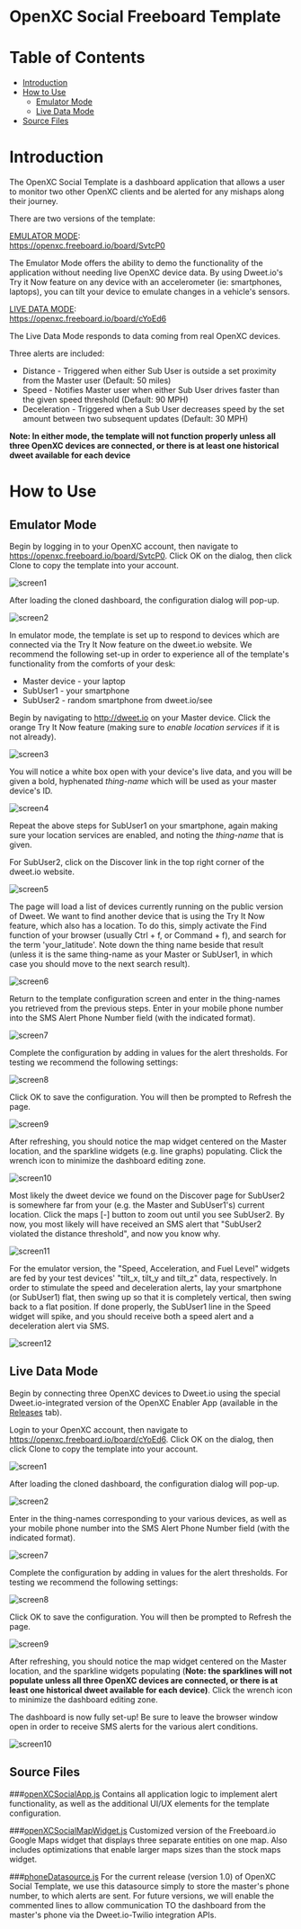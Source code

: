 OpenXC Social Freeboard Template
=================================

# Table of Contents
*   [Introduction](#introduction)
* [How to Use](#how-to-use)
	* [Emulator Mode](#emulator-mode)
	* [Live Data Mode](#live-data-mode)
*   [Source Files](#source-files)

Introduction
============
The OpenXC Social Template is a dashboard application that allows a user to monitor two other OpenXC clients and be alerted for any mishaps along their journey.

There are two versions of the template:

[EMULATOR MODE](#emulator-mode):  
https://openxc.freeboard.io/board/SvtcP0

The Emulator Mode offers the ability to demo the functionality of the application without needing live OpenXC device data.  By using Dweet.io's Try it Now feature on any device with an accelerometer (ie: smartphones, laptops), you can tilt your device to emulate changes in a vehicle's sensors.

[LIVE DATA MODE](#live-data-mode):  
https://openxc.freeboard.io/board/cYoEd6

The Live Data Mode responds to data coming from real OpenXC devices.

Three alerts are included: 
* Distance - Triggered when either Sub User is outside a set proximity from the Master user (Default: 50 miles)
* Speed - Notifies Master user when either Sub User drives faster than the given speed threshold (Default: 90 MPH)
* Deceleration - Triggered when a Sub User decreases speed by the set amount between two subsequent updates (Default: 30 MPH)

**Note:  In either mode, the template will not function properly unless all three OpenXC devices are connected, or there is at least one historical dweet available for each device**

How to Use
==========

Emulator Mode
-------------

Begin by logging in to your OpenXC account, then navigate to https://openxc.freeboard.io/board/SvtcP0.  Click OK on the dialog, then click Clone to copy the template into your account. 

![screen1](./doc_images/1.png)

After loading the cloned dashboard, the configuration dialog will pop-up.

![screen2](./doc_images/2.png)

In emulator mode, the template is set up to respond to devices which are connected via the Try It Now feature on the dweet.io website.  We recommend the following set-up in order to experience all of the template's functionality from the comforts of your desk:

*    Master device - your laptop
*    SubUser1 - your smartphone
*    SubUser2 - random smartphone from dweet.io/see


Begin by navigating to http://dweet.io on your Master device.  Click the orange Try It Now feature (making sure to *enable location services* if it is not already).  

![screen3](./doc_images/3.png)

You will notice a white box open with your device's live data, and you will be given a bold, hyphenated *thing-name* which will be used as your master device's ID.

![screen4](./doc_images/4.png)

Repeat the above steps for SubUser1 on your smartphone, again making sure your location services are enabled, and noting the *thing-name* that is given.

For SubUser2, click on the Discover link in the top right corner of the dweet.io website. 

![screen5](./doc_images/5.png)

The page will load a list of devices currently running on the public version of Dweet.  We want to find another device that is using the Try It Now feature, which also has a location.  To do this, simply activate the Find function of your browser (usually Ctrl + f, or Command + f), and search for the term 'your_latitude'.  Note down the thing name beside that result (unless it is the same thing-name as your Master or SubUser1, in which case you should move to the next search result).

![screen6](./doc_images/6.png)
 
Return to the template configuration screen and enter in the thing-names you retrieved from the previous steps.  Enter in your mobile phone number into the SMS Alert Phone Number field (with the indicated format).  

![screen7](./doc_images/7.png)

Complete the configuration by adding in values for the alert thresholds.  For testing we recommend the following settings:

![screen8](./doc_images/8.png)

Click OK to save the configuration.  You will then be prompted to Refresh the page.

![screen9](./doc_images/9.png)

After refreshing, you should notice the map widget centered on the Master location, and the sparkline widgets (e.g. line graphs) populating.  Click the wrench icon to minimize the dashboard editing zone.

![screen10](./doc_images/10.png)

Most likely the dweet device we found on the Discover page for SubUser2 is somewhere far from your (e.g. the Master and SubUser1's) current location.  Click the maps [-] button to zoom out until you see SubUser2.  By now, you most likely will have received an SMS alert that "SubUser2 violated the distance threshold", and now you know why.

![screen11](./doc_images/11.png)

For the emulator version, the "Speed, Acceleration, and Fuel Level" widgets are fed by your test devices' "tilt_x, tilt_y and tilt_z" data, respectively.  In order to stimulate the speed and deceleration alerts, lay your smartphone (or SubUser1) flat, then swing up so that it is completely vertical, then swing back to a flat position.  If done properly, the SubUser1 line in the Speed widget will spike, and you should receive both a speed alert and a deceleration alert via SMS.

![screen12](./doc_images/12.png)
 

Live Data Mode
---------

Begin by connecting three OpenXC devices to Dweet.io using the special Dweet.io-integrated version of the OpenXC Enabler App (available in the [Releases](https://github.com/buglabs/openxc-buglabs/releases) tab).

Login to your OpenXC account, then navigate to https://openxc.freeboard.io/board/cYoEd6.  Click OK on the dialog, then click Clone to copy the template into your account. 

![screen1](./doc_images/1.png)

After loading the cloned dashboard, the configuration dialog will pop-up.

![screen2](./doc_images/2.png)

Enter in the thing-names corresponding to your various devices, as well as your mobile phone number into the SMS Alert Phone Number field (with the indicated format).  

![screen7](./doc_images/7.png)

Complete the configuration by adding in values for the alert thresholds.  For testing we recommend the following settings:

![screen8](./doc_images/8.png)

Click OK to save the configuration.  You will then be prompted to Refresh the page.

![screen9](./doc_images/9.png)

After refreshing, you should notice the map widget centered on the Master location, and the sparkline widgets populating (**Note: the sparklines will not populate unless all three OpenXC devices are connected, or there is at least one historical dweet available for each device)**.  Click the wrench icon to minimize the dashboard editing zone.

The dashboard is now fully set-up!  Be sure to leave the browser window open in order to receive SMS alerts for the various alert conditions.

![screen10](./doc_images/10.png)

Source Files
--------------
###[openXCSocialApp.js](./openXCSocialApp.js)
Contains all application logic to implement alert functionality, as well as the additional UI/UX elements for the template configuration.   

###[openXCSocialMapWidget.js](./openXCSocialMapWidget.js)
Customized version of the Freeboard.io Google Maps widget that displays three separate entities on one map.  Also includes optimizations that enable larger maps sizes than the stock maps widget.

###[phoneDatasource.js](./phoneDatasource.js)
 For the current release (version 1.0) of OpenXC Social Template, we use this datasource simply to store the master's phone number, to which alerts are sent.  For future versions, we will enable the commented lines to allow communication TO the dashboard from the master's phone via the Dweet.io-Twilio integration APIs.

